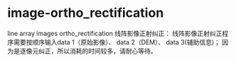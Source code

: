 # image-ortho_rectification
line array images ortho_rectification
 线阵影像正射纠正：
 线阵影像正射纠正程序需要按顺序输入data 1（原始影像）、 data 2（DEM）、 data 3(辅助信息)；
 因为是逐像元纠正，所以消耗的时间较多，请耐心等待。
